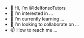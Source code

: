 - 👋 Hi, I’m @IdelfonsoTutors
- 👀 I’m interested in ...
- 🌱 I’m currently learning ...
- 💞️ I’m looking to collaborate on ...
- 📫 How to reach me ...

<!---
IdelfonsoTutors/IdelfonsoTutors is a ✨ special ✨ repository because its `README.md` (this file) appears on your GitHub profile.
You can click the Preview link to take a look at your changes.
--->
